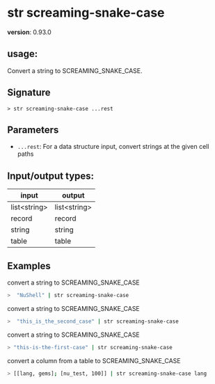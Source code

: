 # str screaming-snake-case

**version**: 0.93.0

## **usage**:

Convert a string to SCREAMING_SNAKE_CASE.

## Signature

`> str screaming-snake-case ...rest`

## Parameters

- `...rest`: For a data structure input, convert strings at the given cell paths

## Input/output types:

| input          | output         |
| -------------- | -------------- |
| list\<string\> | list\<string\> |
| record         | record         |
| string         | string         |
| table          | table          |

## Examples

convert a string to SCREAMING_SNAKE_CASE

```bash
>  "NuShell" | str screaming-snake-case
```

convert a string to SCREAMING_SNAKE_CASE

```bash
>  "this_is_the_second_case" | str screaming-snake-case
```

convert a string to SCREAMING_SNAKE_CASE

```bash
> "this-is-the-first-case" | str screaming-snake-case
```

convert a column from a table to SCREAMING_SNAKE_CASE

```bash
> [[lang, gems]; [nu_test, 100]] | str screaming-snake-case lang
```
